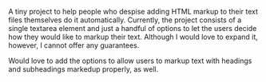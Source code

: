 A tiny project to help people who despise adding HTML markup to their text files themselves do it automatically. Currently, the project consists of a single textarea element and just a handful of options to let the users decide how they would like to markup their text. Although I would love to expand it, however, I cannot offer any guarantees. 

Would love to add the options to allow users to markup text with headings and subheadings markedup properly, as well. 
